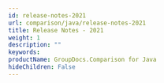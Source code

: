 ```yaml
---
id: release-notes-2021
url: comparison/java/release-notes-2021
title: Release Notes - 2021
weight: 1
description: ""
keywords: 
productName: GroupDocs.Comparison for Java
hideChildren: False
---
```

